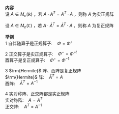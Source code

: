 **内容**  
设 $A\in M_n(\mathbb R)$ ，若 $A\cdot A^T=A^T\cdot A$ ，则称 $A$ 为实正规阵  
  
设 $A\in M_n(\mathbb C)$ ，若 $A\cdot\bar A^T=\bar A^T\cdot A$ ，则称 $A$ 为复正规阵  
  
**举例**  
1 自伴随算子是正规算子: $\enspace$   $\Phi=\Phi^\star$  
  
2 正交算子是实正规算子: $\enspace$   $\Phi^\star=\Phi^{-1}$  
酉算子是复正规算子: $\enspace$   $\Phi^\star=\Phi^{-1}$  
  
3  $\rm{Hermite}$ 阵、酉阵是复正规阵  
 $\rm{Hermite}$ 阵: $\enspace$   $\bar A^T=A$  
酉阵: $\enspace$   $\bar A^T=A^{-1}$  
  
4 实对称阵、正交阵都是实正规阵  
实对称阵: $\enspace$   $A=A^T$  
正交阵: $\enspace$   $A^T=A^{-1}$  
